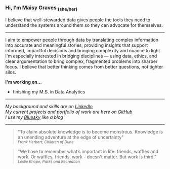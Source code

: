 ### Hi, I’m Maisy Graves <sub>(she/her)</sub>


I believe that well-stewarded data gives people the tools they need to understand the systems around them so they can advocate for themselves.

---

I aim to empower people through data  by translating complex information into accurate and meaningful stories, providing insights that support 
informed, impactful decisions and bringing complexity and nuance to light. I'm especially interested in bridging disciplines — using data, ethics, 
and clear argumentation to bring complex, fragmented problems into sharper focus. I believe that better thinking comes from better questions, not 
tighter silos.


**I'm working on...**  
- finishing my M.S. in Data Analytics

---

*My background and skills are on [LinkedIn](www.linkedin.com/in/maigraves)*</br>
*My current projects and portfolio of work are here on [GitHub](https://github.com/maisygraves)*</br>
*I use my [Bluesky](https://bsky.app/profile/thehucondish.bsky.social) like a blog*

---

>"To claim absolute knowledge is to become monstrous. Knowledge is an unending adventure at the edge of uncertainty"
</br><sub>*Frank Herbert, Children of Dune*</sub>

>"We have to remember what’s important in life: friends, waffles and work. Or waffles, friends, work - doesn't matter. But work is third."
</br><sub>*Leslie Knope, Parks and Recreation*</sub>
